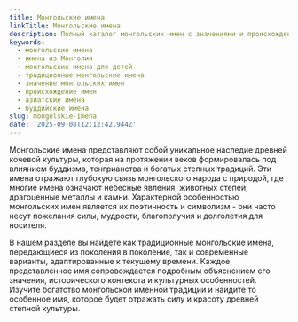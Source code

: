 ```yaml
---
title: Монгольские имена
linkTitle: Монгольские имена
description: Полный каталог монгольских имен с значениями и происхождением. Традиционные и современные имена из Монголии для мальчиков и девочек.
keywords:
  - монгольские имена
  - имена из Монголии
  - монгольские имена для детей
  - традиционные монгольские имена
  - значение монгольских имен
  - происхождение имен
  - азиатские имена
  - буддийские имена
slug: mongolskie-imena
date: '2025-09-08T12:12:42.944Z'
---
```


Монгольские имена представляют собой уникальное наследие древней кочевой культуры, которая на протяжении веков формировалась под влиянием буддизма, тенгрианства и богатых степных традиций. Эти имена отражают глубокую связь монгольского народа с природой, где многие имена означают небесные явления, животных степей, драгоценные металлы и камни. Характерной особенностью монгольских имен является их поэтичность и символизм - они часто несут пожелания силы, мудрости, благополучия и долголетия для носителя.

В нашем разделе вы найдете как традиционные монгольские имена, передающиеся из поколения в поколение, так и современные варианты, адаптированные к текущему времени. Каждое представленное имя сопровождается подробным объяснением его значения, исторического контекста и культурных особенностей. Изучите богатство монгольской именной традиции и найдите то особенное имя, которое будет отражать силу и красоту древней степной культуры.
